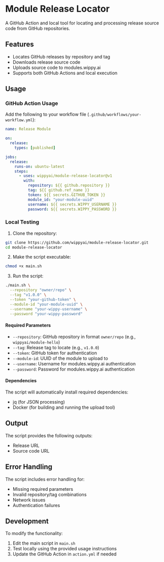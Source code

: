 # Module Release Locator

A GitHub Action and local tool for locating and processing release source code from GitHub repositories.

## Features

- Locates GitHub releases by repository and tag
- Downloads release source code
- Uploads source code to modules.wippy.ai
- Supports both GitHub Actions and local execution

## Usage

### GitHub Action Usage

Add the following to your workflow file (`.github/workflows/your-workflow.yml`):

```yaml
name: Release Module

on:
  release:
    types: [published]

jobs:
  release:
    runs-on: ubuntu-latest
    steps:
      - uses: wippyai/module-release-locator@v1
        with:
          repository: ${{ github.repository }}
          tag: ${{ github.ref_name }}
          token: ${{ secrets.GITHUB_TOKEN }}
          module_id: "your-module-uuid"
          username: ${{ secrets.WIPPY_USERNAME }}
          password: ${{ secrets.WIPPY_PASSWORD }}
```

### Local Testing

1. Clone the repository:
```bash
git clone https://github.com/wippyai/module-release-locator.git
cd module-release-locator
```

2. Make the script executable:
```bash
chmod +x main.sh
```

3. Run the script:
```bash
./main.sh \
  --repository "owner/repo" \
  --tag "v1.0.0" \
  --token "your-github-token" \
  --module-id "your-module-uuid" \
  --username "your-wippy-username" \
  --password "your-wippy-password"
```

#### Required Parameters

- `--repository`: GitHub repository in format `owner/repo` (e.g., `wippyai/module-hello`)
- `--tag`: Release tag to locate (e.g., `v1.0.0`)
- `--token`: GitHub token for authentication
- `--module-id`: UUID of the module to upload to
- `--username`: Username for modules.wippy.ai authentication
- `--password`: Password for modules.wippy.ai authentication

#### Dependencies

The script will automatically install required dependencies:
- jq (for JSON processing)
- Docker (for building and running the upload tool)

## Output

The script provides the following outputs:
- Release URL
- Source code URL

## Error Handling

The script includes error handling for:
- Missing required parameters
- Invalid repository/tag combinations
- Network issues
- Authentication failures

## Development

To modify the functionality:
1. Edit the main script in `main.sh`
2. Test locally using the provided usage instructions
3. Update the GitHub Action in `action.yml` if needed
